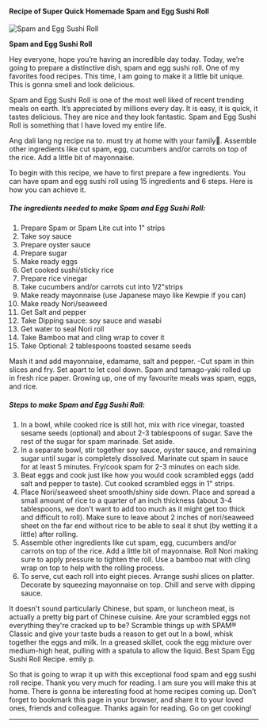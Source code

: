             

#### Recipe of Super Quick Homemade Spam and Egg Sushi Roll

![Spam and Egg Sushi Roll](https://img-global.cpcdn.com/recipes/e46ee09568c2bccb/751x532cq70/spam-and-egg-sushi-roll-recipe-main-photo.jpg)

**Spam and Egg Sushi Roll**

Hey everyone, hope you’re having an incredible day today. Today, we’re going to prepare a distinctive dish, spam and egg sushi roll. One of my favorites food recipes. This time, I am going to make it a little bit unique. This is gonna smell and look delicious.

Spam and Egg Sushi Roll is one of the most well liked of recent trending meals on earth. It’s appreciated by millions every day. It is easy, it is quick, it tastes delicious. They are nice and they look fantastic. Spam and Egg Sushi Roll is something that I have loved my entire life.

Ang dali lang ng recipe na to. must try at home with your family🥰. Assemble other ingredients like cut spam, egg, cucumbers and/or carrots on top of the rice. Add a little bit of mayonnaise.

To begin with this recipe, we have to first prepare a few ingredients. You can have spam and egg sushi roll using 15 ingredients and 6 steps. Here is how you can achieve it.

##### The ingredients needed to make Spam and Egg Sushi Roll:

1.  Prepare Spam or Spam Lite cut into 1" strips
2.  Take soy sauce
3.  Prepare oyster sauce
4.  Prepare sugar
5.  Make ready eggs
6.  Get cooked sushi/sticky rice
7.  Prepare rice vinegar
8.  Take cucumbers and/or carrots cut into 1/2"strips
9.  Make ready mayonnaise (use Japanese mayo like Kewpie if you can)
10.  Make ready Nori/seaweed
11.  Get Salt and pepper
12.  Take Dipping sauce: soy sauce and wasabi
13.  Get water to seal Nori roll
14.  Take Bamboo mat and cling wrap to cover it
15.  Take Optional: 2 tablespoons toasted sesame seeds

Mash it and add mayonnaise, edamame, salt and pepper. -Cut spam in thin slices and fry. Set apart to let cool down. Spam and tamago-yaki rolled up in fresh rice paper. Growing up, one of my favourite meals was spam, eggs, and rice.

##### Steps to make Spam and Egg Sushi Roll:

1.  In a bowl, while cooked rice is still hot, mix with rice vinegar, toasted sesame seeds (optional) and about 2-3 tablespoons of sugar. Save the rest of the sugar for spam marinade. Set aside.
2.  In a separate bowl, stir together soy sauce, oyster sauce, and remaining sugar until sugar is completely dissolved. Marinate cut spam in sauce for at least 5 minutes. Fry/cook spam for 2-3 minutes on each side.
3.  Beat eggs and cook just like how you would cook scrambled eggs (add salt and pepper to taste). Cut cooked scrambled eggs in 1" strips.
4.  Place Nori/seaweed sheet smooth/shiny side down. Place and spread a small amount of rice to a quarter of an inch thickness (about 3-4 tablespoons, we don't want to add too much as it might get too thick and difficult to roll). Make sure to leave about 2 inches of nori/seaweed sheet on the far end without rice to be able to seal it shut (by wetting it a little) after rolling.
5.  Assemble other ingredients like cut spam, egg, cucumbers and/or carrots on top of the rice. Add a little bit of mayonnaise. Roll Nori making sure to apply pressure to tighten the roll. Use a bamboo mat with cling wrap on top to help with the rolling process.
6.  To serve, cut each roll into eight pieces. Arrange sushi slices on platter. Decorate by squeezing mayonnaise on top. Chill and serve with dipping sauce.

It doesn't sound particularly Chinese, but spam, or luncheon meat, is actually a pretty big part of Chinese cuisine. Are your scrambled eggs not everything they're cracked up to be? Scramble things up with SPAM® Classic and give your taste buds a reason to get out In a bowl, whisk together the eggs and milk. In a greased skillet, cook the egg mixture over medium-high heat, pulling with a spatula to allow the liquid. Best Spam Egg Sushi Roll Recipe. emily p.

So that is going to wrap it up with this exceptional food spam and egg sushi roll recipe. Thank you very much for reading. I am sure you will make this at home. There is gonna be interesting food at home recipes coming up. Don’t forget to bookmark this page in your browser, and share it to your loved ones, friends and colleague. Thanks again for reading. Go on get cooking!

* * *